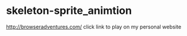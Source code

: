# skeleton-sprite_animtion
http://browseradventures.com/
click link to play on my personal website 
